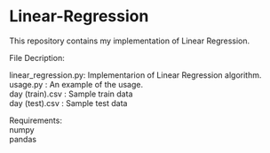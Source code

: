 # Linear-Regression

This repository contains my implementation of Linear Regression.   
  
File Decription:  
  
linear_regression.py: Implementarion of Linear Regression algorithm.  
usage.py : An example of the usage.  
day (train).csv : Sample train data  
day (test).csv : Sample test data  
  
Requirements:   
numpy  
pandas  
